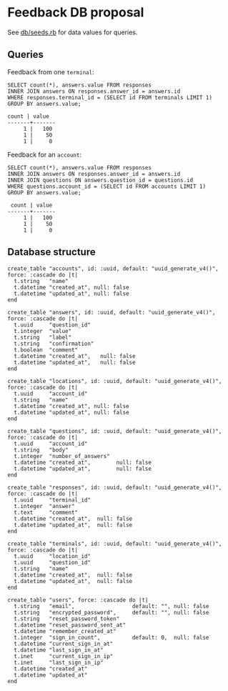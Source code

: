 # Feedback DB proposal
See  [db/seeds.rb](https://github.com/pcgi/feedback/blob/master/db/seeds.rb) for data values for queries.

## Queries
Feedback from one `terminal`:

    SELECT count(*), answers.value FROM responses
    INNER JOIN answers ON responses.answer_id = answers.id
    WHERE responses.terminal_id = (SELECT id FROM terminals LIMIT 1)
    GROUP BY answers.value;

    count | value
    -------+-------
         1 |   100
         1 |    50
         1 |     0

Feedback for an `account`:

    SELECT count(*), answers.value FROM responses
    INNER JOIN answers ON responses.answer_id = answers.id
    INNER JOIN questions ON answers.question_id = questions.id
    WHERE questions.account_id = (SELECT id FROM accounts LIMIT 1)
    GROUP BY answers.value;

     count | value
    -------+-------
         1 |   100
         1 |    50
         1 |     0

## Database structure
    create_table "accounts", id: :uuid, default: "uuid_generate_v4()", force: :cascade do |t|
      t.string   "name"
      t.datetime "created_at", null: false
      t.datetime "updated_at", null: false
    end

    create_table "answers", id: :uuid, default: "uuid_generate_v4()", force: :cascade do |t|
      t.uuid     "question_id"
      t.integer  "value"
      t.string   "label"
      t.string   "confirmation"
      t.boolean  "comment"
      t.datetime "created_at",   null: false
      t.datetime "updated_at",   null: false
    end

    create_table "locations", id: :uuid, default: "uuid_generate_v4()", force: :cascade do |t|
      t.uuid     "account_id"
      t.string   "name"
      t.datetime "created_at", null: false
      t.datetime "updated_at", null: false
    end

    create_table "questions", id: :uuid, default: "uuid_generate_v4()", force: :cascade do |t|
      t.uuid     "account_id"
      t.string   "body"
      t.integer  "number_of_answers"
      t.datetime "created_at",        null: false
      t.datetime "updated_at",        null: false
    end

    create_table "responses", id: :uuid, default: "uuid_generate_v4()", force: :cascade do |t|
      t.uuid     "terminal_id"
      t.integer  "answer"
      t.text     "comment"
      t.datetime "created_at",  null: false
      t.datetime "updated_at",  null: false
    end

    create_table "terminals", id: :uuid, default: "uuid_generate_v4()", force: :cascade do |t|
      t.uuid     "location_id"
      t.uuid     "question_id"
      t.string   "name"
      t.datetime "created_at",  null: false
      t.datetime "updated_at",  null: false
    end

    create_table "users", force: :cascade do |t|
      t.string   "email",                  default: "", null: false
      t.string   "encrypted_password",     default: "", null: false
      t.string   "reset_password_token"
      t.datetime "reset_password_sent_at"
      t.datetime "remember_created_at"
      t.integer  "sign_in_count",          default: 0,  null: false
      t.datetime "current_sign_in_at"
      t.datetime "last_sign_in_at"
      t.inet     "current_sign_in_ip"
      t.inet     "last_sign_in_ip"
      t.datetime "created_at"
      t.datetime "updated_at"
    end

